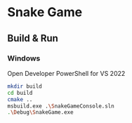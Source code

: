 # Snake Game

## Build & Run

### Windows

Open Developer PowerShell for VS 2022

```sh
mkdir build
cd build
cmake ..
msbuild.exe .\SnakeGameConsole.sln
.\Debug\SnakeGame.exe
```